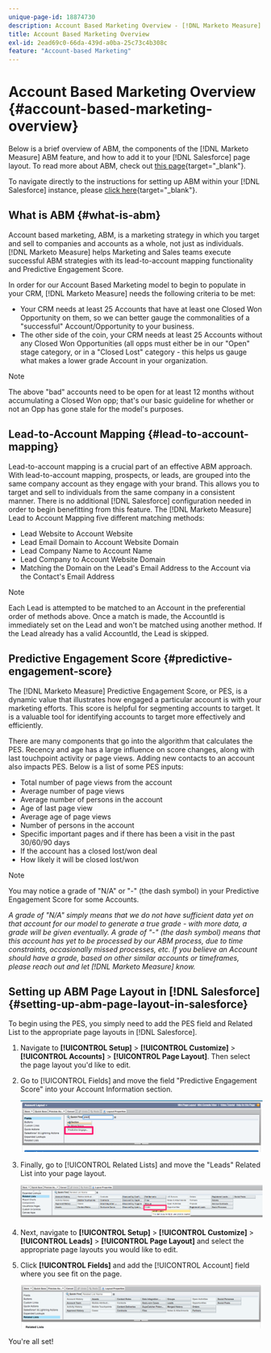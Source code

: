 ```yaml
---
unique-page-id: 18874730
description: Account Based Marketing Overview - [!DNL Marketo Measure] - Product Documentation
title: Account Based Marketing Overview
exl-id: 2ead69c0-66da-439d-a0ba-25c73c4b308c
feature: "Account-based Marketing"
---
```

# Account Based Marketing Overview {#account-based-marketing-overview}

Below is a brief overview of ABM, the components of the [!DNL Marketo Measure] ABM feature, and how to add it to your [!DNL Salesforce] page layout. To read more about ABM, check out [this page](https://www.marketo.com/account-based-marketing/){target="_blank"}.

To navigate directly to the instructions for setting up ABM within your [!DNL Salesforce] instance, please [click here](/help/advanced-marketo-measure-features/account-based-marketing/account-based-marketing-overview.md#setting-up-abm-page-layout-in-salesforce){target="_blank"}.

## What is ABM {#what-is-abm}

Account based marketing, ABM, is a marketing strategy in which you target and sell to companies and accounts as a whole, not just as individuals. [!DNL Marketo Measure] helps Marketing and Sales teams execute successful ABM strategies with its lead-to-account mapping functionality and Predictive Engagement Score.

In order for our Account Based Marketing model to begin to populate in your CRM, [!DNL Marketo Measure] needs the following criteria to be met:

* Your CRM needs at least 25 Accounts that have at least one Closed Won Opportunity on them, so we can better gauge the commonalities of a "successful" Account/Opportunity to your business.
* The other side of the coin, your CRM needs at least 25 Accounts without any Closed Won Opportunities (all opps must either be in our "Open" stage category, or in a "Closed Lost" category - this helps us gauge what makes a lower grade Account in your organization.

>[!NOTE]
>
>The above "bad" accounts need to be open for at least 12 months without accumulating a Closed Won opp; that's our basic guideline for whether or not an Opp has gone stale for the model's purposes.

## Lead-to-Account Mapping {#lead-to-account-mapping}

Lead-to-account mapping is a crucial part of an effective ABM approach. With lead-to-account mapping, prospects, or leads, are grouped into the same company account as they engage with your brand. This allows you to target and sell to individuals from the same company in a consistent manner. There is no additional [!DNL Salesforce] configuration needed in order to begin benefitting from this feature. The [!DNL Marketo Measure] Lead to Account Mapping five different matching methods:

* Lead Website to Account Website
* Lead Email Domain to Account Website Domain
* Lead Company Name to Account Name
* Lead Company to Account Website Domain
* Matching the Domain on the Lead's Email Address to the Account via the Contact's Email Address

>[!NOTE]
>
>Each Lead is attempted to be matched to an Account in the preferential order of methods above. Once a match is made, the AccountId is immediately set on the Lead and won't be matched using another method. If the Lead already has a valid AccountId, the Lead is skipped.

## Predictive Engagement Score {#predictive-engagement-score}

The [!DNL Marketo Measure] Predictive Engagement Score, or PES, is a dynamic value that illustrates how engaged a particular account is with your marketing efforts. This score is helpful for segmenting accounts to target. It is a valuable tool for identifying accounts to target more effectively and efficiently.

There are many components that go into the algorithm that calculates the PES. Recency and age has a large influence on score changes, along with last touchpoint activity or page views. Adding new contacts to an account also impacts PES. Below is a list of some PES inputs:

* Total number of page views from the account
* Average number of page views
* Average number of persons in the account
* Age of last page view
* Average age of page views
* Number of persons in the account
* Specific important pages and if there has been a visit in the past 30/60/90 days
* If the account has a closed lost/won deal
* How likely it will be closed lost/won

>[!NOTE]
>
>You may notice a grade of "N/A" or "-" (the dash symbol) in your Predictive Engagement Score for some Accounts.

_A grade of "N/A" simply means that we do not have sufficient data yet on that account for our model to generate a true grade - with more data, a grade will be given eventually._
_A grade of "-" (the dash symbol) means that this account has yet to be processed by our ABM process, due to time constraints, occasionally missed processes, etc. If you believe an Account should have a grade, based on other similar accounts or timeframes, please reach out and let [!DNL Marketo Measure] know._

## Setting up ABM Page Layout in [!DNL Salesforce] {#setting-up-abm-page-layout-in-salesforce}

To begin using the PES, you simply need to add the PES field and Related List to the appropriate page layouts in [!DNL Salesforce].

1. Navigate to **[!UICONTROL Setup]** > **[!UICONTROL Customize]** > **[!UICONTROL Accounts]** > **[!UICONTROL Page Layout]**. Then select the page layout you'd like to edit.
1. Go to [!UICONTROL Fields] and move the field "Predictive Engagement Score" into your Account Information section.

   ![](assets/1.png)

1. Finally, go to [!UICONTROL Related Lists] and move the "Leads" Related List into your page layout.

   ![](assets/2.png)

1. Next, navigate to **[!UICONTROL Setup]** > **[!UICONTROL Customize]** > **[!UICONTROL Leads]** > **[!UICONTROL Page Layout]** and select the appropriate page layouts you would like to edit.
1. Click **[!UICONTROL Fields]** and add the [!UICONTROL Account] field where you see fit on the page.

   ![](assets/3.png)

You're all set!

